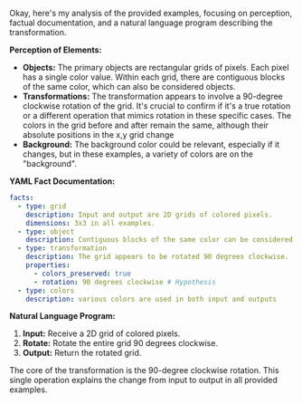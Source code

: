 Okay, here's my analysis of the provided examples, focusing on perception, factual documentation, and a natural language program describing the transformation.

**Perception of Elements:**

*   **Objects:** The primary objects are rectangular grids of pixels. Each pixel has a single color value.  Within each grid, there are contiguous blocks of the same color, which can also be considered objects.
*   **Transformations:** The transformation appears to involve a 90-degree clockwise rotation of the grid.  It's crucial to confirm if it's a true rotation or a different operation that mimics rotation in these specific cases. The colors in the grid before and after remain the same, although their absolute positions in the x,y grid change
*   **Background:** The background color could be relevant, especially if it changes, but in these examples, a variety of colors are on the "background".

**YAML Fact Documentation:**


```yaml
facts:
  - type: grid
    description: Input and output are 2D grids of colored pixels.
    dimensions: 3x3 in all examples.
  - type: object
    description: Contiguous blocks of the same color can be considered objects.
  - type: transformation
    description: The grid appears to be rotated 90 degrees clockwise.
    properties:
      - colors_preserved: true
      - rotation: 90 degrees clockwise # Hypothesis
  - type: colors
    description: various colors are used in both input and outputs
```


**Natural Language Program:**

1.  **Input:** Receive a 2D grid of colored pixels.
2.  **Rotate:** Rotate the entire grid 90 degrees clockwise.
3.  **Output:** Return the rotated grid.

The core of the transformation is the 90-degree clockwise rotation. This single operation explains the change from input to output in all provided examples.
